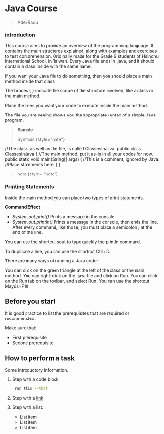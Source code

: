 # Java Course
> AdevRaou


### introduction

This course aims to provide an overview of the programming language. It contains the main structures explained, along with examples and exercises to test comprehension.
Originally made for the Grade 9 students of Hsinchu International School, in Taiwan.
Every Java file ends in .java, and it should contain a class inside with the same name.

If you want your Java file to do something, then you should place a main method inside that class.

The braces { } indicate the scope of the structure involved, like a class or the main method.

Place the lines you want your code to execute inside the main method.

The file you are seeing shows you the appropriate syntax of a simple Java program.




> **Sample**
>
> Syntaxis
{style="note"}
<code-block>
//The class, as well as the file, is called ClassesInJava.
public class ClassesInJava
{
//The main method; put it as-is in all your codes for now.
public static void main(String[] args)
{
//This is a comment, ignored by Java.
//Place statements here.
}
}

</code-block>

> here
{style= "note"}

### Printing Statements
Inside the main method you can place two types of print statements.

**Command Effect**


- *System.out.print()*	Prints a message in the console.
- *System.out.println()*	Prints a message in the console, then ends the line.
After every command, like those, you must place a semicolon ; at the end of the line.

You can use the shortcut sout to type quickly the println command.

To duplicate a line, you can use the shortcut Ctrl+D.

There are many ways of running a Java code:

You can click on the green triangle at the left of the class or the main method.
You can right-click on the .java file and click on Run.
You can click on the Run tab on the toolbar, and select Run.
You can use the shortcut Mayús+F10

## Before you start

It is good practice to list the prerequisites that are required or recommended.

Make sure that:
- First prerequisite
- Second prerequisite

## How to perform a task

Some introductory information.

1. Step with a code block

   ```bash
    run this --that
   ```

2. Step with a [link](https://www.jetbrains.com)

3. Step with a list.
   - List item
   - List item
   - List item